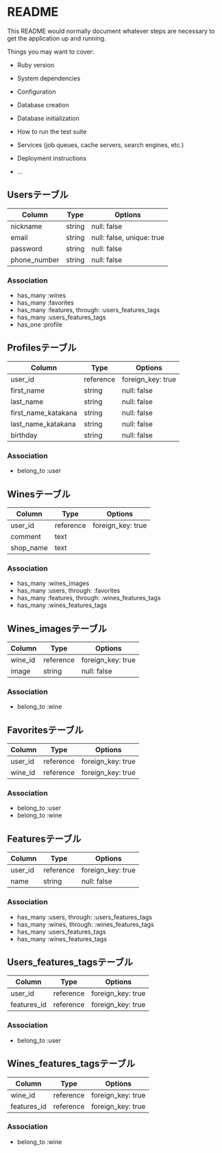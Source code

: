 # README

This README would normally document whatever steps are necessary to get the
application up and running.

Things you may want to cover:

* Ruby version

* System dependencies

* Configuration

* Database creation

* Database initialization

* How to run the test suite

* Services (job queues, cache servers, search engines, etc.)

* Deployment instructions

* ...

## Usersテーブル

|Column|Type|Options|
|------|----|-------|
|nickname|string|null: false|
|email|string|null: false, unique: true|
|password|string|null: false|
|phone_number|string|null: false|

### Association
- has_many :wines
- has_many :favorites
- has_many :features, through: :users_features_tags
- has_many :users_features_tags
- has_one :profile

## Profilesテーブル

|Column|Type|Options|
|------|----|-------|
|user_id|reference|foreign_key: true|
|first_name|string|null: false|
|last_name|string|null: false|
|first_name_katakana|string|null: false|
|last_name_katakana|string|null: false|
|birthday|string|null: false|

### Association
- belong_to :user

## Winesテーブル

|Column|Type|Options|
|------|----|-------|
|user_id|reference|foreign_key: true|
|comment|text||
|shop_name|text||

### Association
- has_many :wines_images
- has_many :users, through: :favorites
- has_many :features, through: :wines_features_tags
- has_many :wines_features_tags

## Wines_imagesテーブル

|Column|Type|Options|
|------|----|-------|
|wine_id|reference|foreign_key: true|
|image|string|null: false|

### Association
- belong_to :wine

## Favoritesテーブル

|Column|Type|Options|
|------|----|-------|
|user_id|reference|foreign_key: true|
|wine_id|reference|foreign_key: true|

### Association
- belong_to :user
- belong_to :wine

## Featuresテーブル

|Column|Type|Options|
|------|----|-------|
|user_id|reference|foreign_key: true|
|name|string|null: false|

### Association
- has_many :users, through: :users_features_tags
- has_many :wines, through: :wines_features_tags
- has_many :users_features_tags
- has_many :wines_features_tags


## Users_features_tagsテーブル

|Column|Type|Options|
|------|----|-------|
|user_id|reference|foreign_key: true|
|features_id|reference|foreign_key: true|

### Association
- belong_to :user

## Wines_features_tagsテーブル

|Column|Type|Options|
|------|----|-------|
|wine_id|reference|foreign_key: true|
|features_id|reference|foreign_key: true|

### Association
- belong_to :wine